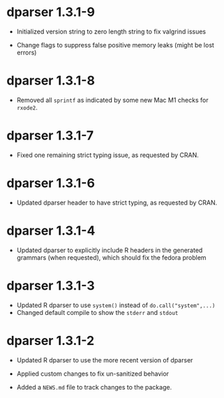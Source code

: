 # dparser 1.3.1-9

* Initialized version string to zero length string to fix valgrind issues

* Change flags to suppress false positive memory leaks (might be lost errors)

# dparser 1.3.1-8

* Removed all `sprintf` as indicated by some new Mac M1 checks for `rxode2`.

# dparser 1.3.1-7

* Fixed one remaining strict typing issue, as requested by CRAN.

# dparser 1.3.1-6

* Updated dparser header to have strict typing, as requested by CRAN.

# dparser 1.3.1-4

* Updated dparser to explicitly include R headers in the generated
  grammars (when requested), which should fix the fedora problem

# dparser 1.3.1-3

* Updated R dparser to use `system()` instead of `do.call("system",...)`
* Changed default compile to show the `stderr` and `stdout`

# dparser 1.3.1-2

* Updated R dparser to use the more recent version of dparser

* Applied custom changes to fix un-sanitized behavior

* Added a `NEWS.md` file to track changes to the package.
